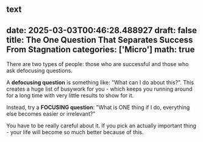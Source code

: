 text
---
date: 2025-03-03T00:46:28.488927
draft: false
title: The One Question That Separates Success From Stagnation
categories: ['Micro']
math: true
---

There are two types of people: those who are successful and those who ask defocusing questions.

A **defocusing question** is something like: "What can I do about this?". This creates a huge list of busywork for you - which keeps you running around for a long time with very little results to show for it.

Instead, try a **FOCUSING question**: "What is ONE thing if I do, everything else becomes easier or irrelevant?"

You have to be really careful about it. If you pick an actually important thing - your life will become so much better because of this.
